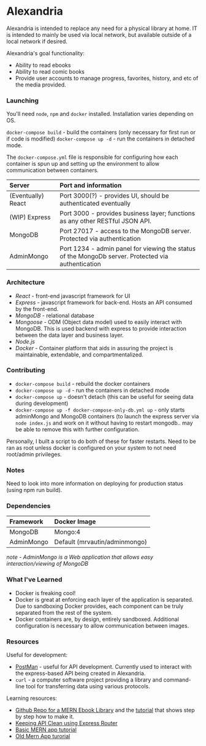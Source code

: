 # Alexandria

Alexandria is intended to replace any need for a physical library at home. IT is intended to mainly be used via local network, but available outside of a local network if desired. 

Alexandria's goal functionality:

* Ability to read ebooks
* Ability to read comic books
* Provide user accounts to manage progress, favorites, history, and etc of the media provided.

### Launching

You'll need `node`, `npm` and `docker` installed. Installation varies depending on OS.

`docker-compose build` - build the containers (only necessary for first run or if code is modified)
`docker-compose up -d` - run the containers in detached mode.

The `docker-compose.yml` file is responsible for configuring how each container is spun up and setting up the environment to allow communication between containers.

| Server | Port and information |
|:---|:----|
| (Eventually) React | Port 3000(?) - provides UI, should be authenticated eventually |
| (WIP) Express | Port 3000 - provides business layer; functions as any other RESTful JSON API. |
| MongoDB | Port 27017 - access to the MongoDB server. Protected via authentication |
| AdminMongo | Port 1234 - admin panel for viewing the status of the MongoDb server. Protected via authentication |

### Architecture

* *React* - front-end javascript framework for UI
* *Express* - javascript framework for back-end. Hosts an API consumed by the front-end.
* *MongoDB* - relational database
* *Mongoose* - ODM (Object data model) used to easily interact with MongoDB. This is used backend with express to provide interaction between the data layer and business layer.
* *Node.js*
* *Docker* - Container platform that aids in assuring the project is maintainable, extendable, and compartmentalized.

### Contributing

* `docker-compose build` - rebuild the docker containers
* `docker-compose up -d` - run the containers in detached mode
* `docker-compose up` - doesn't detach (this can be useful for seeing data during development)
* `docker-compose up -f docker-compose-only-db.yml up` - only starts adminMongo and MongoDB containers (to launch the express server via `node index.js` and work on it without having to restart mongodb.. may be able to remove this with further configuration.

Personally, I built a script to do both of these for faster restarts. Need to be ran as root unless docker is configured on your system to not need root/admin privileges.

### Notes

Need to look into more information on deploying for production status (using npm run build).

### Dependencies

| Framework | Docker Image |
|:-----|:----|
| MongoDB | Mongo:4 |
| AdminMongo | Default (mrvautin/adminmongo) |

*note - AdminMongo is a Web application that allows easy interaction/viewing of MongoDB*


### What I've Learned

* Docker is freaking cool!
* Docker is great at enforcing each layer of the application is separated. Due to sandboxing Docker provides, each component can be truly separated from the rest of the system.
* Docker containers are, by design, entirely sandboxed. Additional configuration is necessary to allow communication between images.

### Resources

Useful for development:
* [PostMan](https://www.getpostman.com/) - useful for API development. Currently used to interact with the express-based API being created in Alexandria.
* `curl` - a computer software project providing a library and command-line tool for transferring data using various protocols.

Learning resources:

* [Github Repo for a MERN Ebook Library](https://github.com/mdn/express-locallibrary-tutorial) and the [tutorial](https://developer.mozilla.org/en-US/docs/Learn/Server-side/Express_Nodejs/skeleton_website) that shows step by step how to make it.
* [Keeping API Clean using Express Router](https://scotch.io/tutorials/keeping-api-routing-clean-using-express-routers)
* [Basic MERN app tutorial](https://scotch.io/@deityhub/getting-started-with-the-mern-stack#toc-node-server-setup)
* [Old Mern App turorial](https://blog.cloudboost.io/creating-your-first-mern-stack-application-b6604d12e4d3)
